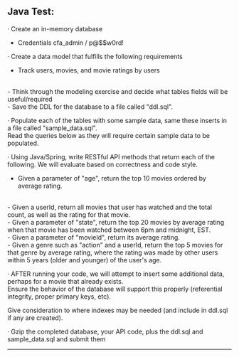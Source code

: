 ## Java Test: 
   
   ·     Create an in-memory database
   <br />
   - Credentials cfa_admin / p@$$w0rd!
   
   ·     Create a data model that fulfills the following requirements
   <br />
   - Track users, movies, and movie ratings by users
   <br />
   - Think through the modeling exercise and decide what tables fields will be useful/required
   <br />
   - Save the DDL for the database to a file called "ddl.sql".
   
   ·     Populate each of the tables with some sample data, same these inserts in a file called "sample_data.sql". 
   <br />
   Read the queries below as they will require certain sample data to be populated.
   
   ·     Using Java/Spring, write RESTful API methods that return each of the following. We will evaluate based on correctness and code style.
   <br />
   - Given a parameter of "age", return the top 10 movies ordered by average rating.
   <br />
   - Given a userId, return all movies that user has watched and the total count, as well as the rating for that movie.
   <br />
   - Given a parameter of "state", return the top 20 movies by average rating when that movie has been watched between 6pm and midnight, EST.
   <br />
   - Given a parameter of "movieId", return its average rating.
   <br />
   - Given a genre such as "action" and a userId, return the top 5 movies for that genre by average rating, where the rating was made by other users within 5 years
    (older and younger) of the user's age.
   
   ·     AFTER running your code, we will attempt to insert some additional data, perhaps for a movie that already exists. 
   <br />
   Ensure the behavior of the database will support this properly (referential integrity, proper primary keys, etc). 
   
   Give consideration to where indexes may be needed (and include in ddl.sql if any are created).
   
   ·     Gzip the completed database, your API code, plus the ddl.sql and sample_data.sql and submit them
   
   --------------------